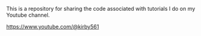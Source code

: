 This is a repository for sharing the code associated with tutorials I do on my Youtube channel.

https://www.youtube.com/@kirby561
